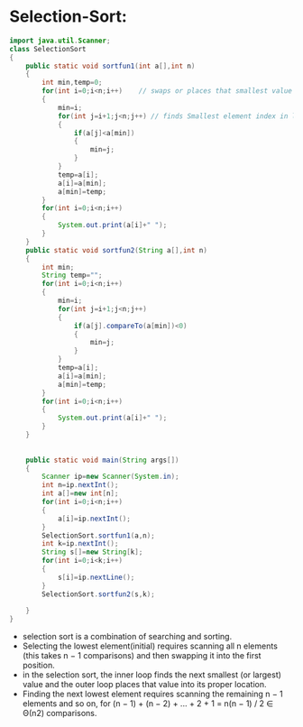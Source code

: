 # Selection-Sort:

```java
import java.util.Scanner;
class SelectionSort
{
	public static void sortfun1(int a[],int n)
	{
		int min,temp=0;
		for(int i=0;i<n;i++)	// swaps or places that smallest value into its proper location.
		{
			min=i;
			for(int j=i+1;j<n;j++) // finds Smallest element index in list 
			{
				if(a[j]<a[min])
				{
					min=j;
				}
			}
			temp=a[i];
			a[i]=a[min];
			a[min]=temp;
		}
		for(int i=0;i<n;i++)
		{
			System.out.print(a[i]+" ");
		}
	}
	public static void sortfun2(String a[],int n)
	{
		int min;
		String temp="";
		for(int i=0;i<n;i++)
		{
			min=i;
			for(int j=i+1;j<n;j++)
			{
				if(a[j].compareTo(a[min])<0)
				{
					min=j;
				}
			}
			temp=a[i];
			a[i]=a[min];
			a[min]=temp;
		}
		for(int i=0;i<n;i++)
		{
			System.out.print(a[i]+" ");
		}
	}
	
	
	public static void main(String args[])
	{
		Scanner ip=new Scanner(System.in);
		int n=ip.nextInt();
		int a[]=new int[n];
		for(int i=0;i<n;i++)
		{
			a[i]=ip.nextInt();
		}
		SelectionSort.sortfun1(a,n);
		int k=ip.nextInt();
		String s[]=new String[k];
		for(int i=0;i<k;i++)
		{
			s[i]=ip.nextLine();
		}
		SelectionSort.sortfun2(s,k);
		
	}
}
```
* selection sort is a combination of searching and sorting.
* Selecting the lowest element(initial) requires scanning all n elements (this takes n − 1 comparisons) and then swapping it into the first position.
* in the selection sort, the inner loop finds the next smallest (or largest) value and the outer loop places that value into its proper location.
* Finding the next lowest element requires scanning the remaining n − 1 elements and so on, for (n − 1) + (n − 2) + ... + 2 + 1 = n(n − 1) / 2 ∈ Θ(n2) comparisons.